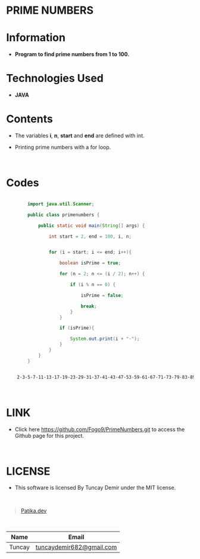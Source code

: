 # **PRIME NUMBERS**

# Information

* **Program to find prime numbers from 1 to 100.**

# Technologies Used

* **JAVA**

# Contents

* The variables **i**, **n**, **start** and **end** are defined with int.

* Printing prime numbers with a for loop.

<br />

# Codes

```Java

        import java.util.Scanner;

        public class primenumbers {

            public static void main(String[] args) {

                int start = 2, end = 100, i, n;


```

```Java

                for (i = start; i <= end; i++){

                    boolean isPrime = true;

                    for (n = 2; n <= (i / 2); n++) {

                        if (i % n == 0) {

                            isPrime = false;

                            break;
                        }
                    }

                    if (isPrime){

                        System.out.print(i + "-");
                    }
                }
            }
        }

```

```bash

    2-3-5-7-11-13-17-19-23-29-31-37-41-43-47-53-59-61-67-71-73-79-83-89-97

```

<br />

# LINK

* Click here https://github.com/Fogo9/PrimeNumbers.git to access the Github page for this project.

<br />

# LICENSE

* This software is licensed By Tuncay Demir under the MIT license.

<br />

>[Patika.dev](https://app.patika.dev/fogomurphy)

<br/>

| Name |  Email |
| ---- |  ----- |
| Tuncay | tuncaydemir682@gmail.com |
